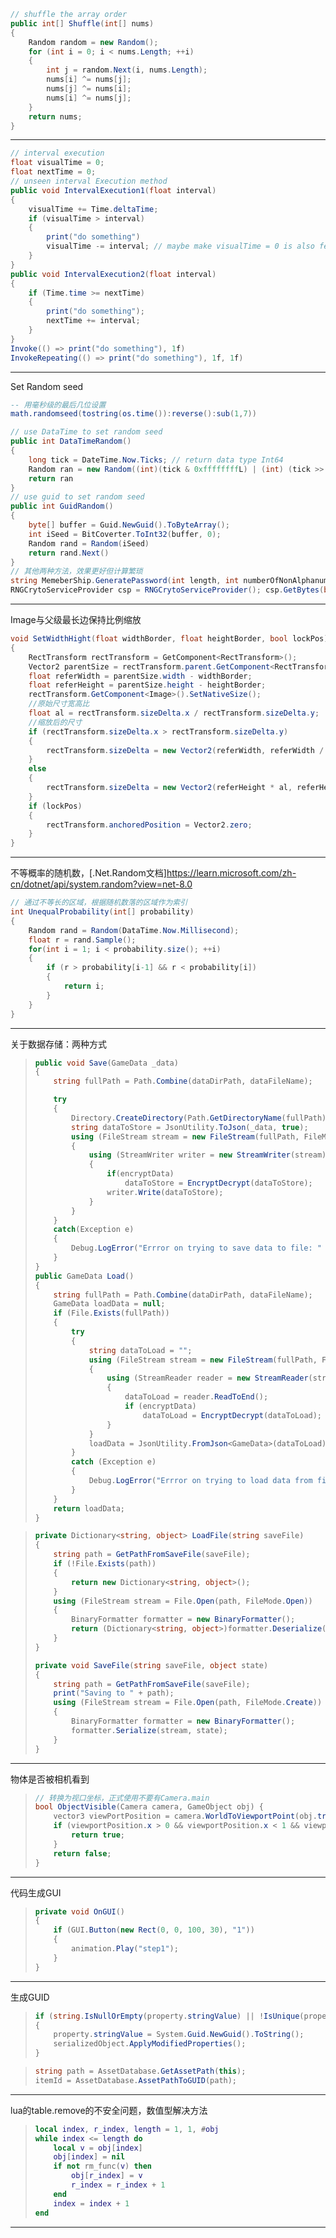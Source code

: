 ```cs
// shuffle the array order
public int[] Shuffle(int[] nums)
{
    Random random = new Random();
    for (int i = 0; i < nums.Length; ++i)
    {
        int j = random.Next(i, nums.Length);
        nums[i] ^= nums[j];
        nums[j] ^= nums[i];
        nums[i] ^= nums[j];
    }
    return nums;
}
```

---

```cs
// interval execution
float visualTime = 0;
float nextTime = 0;
// unseen interval Execution method
public void IntervalExecution1(float interval)
{
    visualTime += Time.deltaTime;
    if (visualTime > interval)
    {
        print("do something")
        visualTime -= interval; // maybe make visualTime = 0 is also feasible
    }
}
public void IntervalExecution2(float interval)
{
    if (Time.time >= nextTime)
    {
        print("do something");
        nextTime += interval;
    }
}
Invoke(() => print("do something"), 1f)
InvokeRepeating(() => print("do something"), 1f, 1f)
```

---

Set Random seed
```lua
-- 用毫秒级的最后几位设置
math.randomseed(tostring(os.time()):reverse():sub(1,7))
```
```cs
// use DataTime to set random seed
public int DataTimeRandom()
{
    long tick = DateTime.Now.Ticks; // return data type Int64
    Random ran = new Random((int)(tick & 0xffffffffL) | (int) (tick >> 32));
    return ran
}
// use guid to set random seed
public int GuidRandom()
{
    byte[] buffer = Guid.NewGuid().ToByteArray();
    int iSeed = BitCoverter.ToInt32(buffer, 0);
    Random rand = Random(iSeed)
    return rand.Next()
}
// 其他两种方法，效果更好但计算繁琐
string MemeberShip.GeneratePassword(int length, int numberOfNonAlphanumericCharacters);
RNGCrytoServiceProvider csp = RNGCrytoServiceProvider(); csp.GetBytes(byte[]);
```

---

Image与父级最长边保持比例缩放
```CS
void SetWidthHight(float widthBorder, float heightBorder, bool lockPos)
{
    RectTransform rectTransform = GetComponent<RectTransform>();
    Vector2 parentSize = rectTransform.parent.GetComponent<RectTransform>().rect.size;
    float referWidth = parentSize.width - widthBorder;
    float referHeight = parentSize.height - heightBorder;
    rectTransform.GetComponent<Image>().SetNativeSize();
    //原始尺寸宽高比
    float al = rectTransform.sizeDelta.x / rectTransform.sizeDelta.y;
    //缩放后的尺寸
    if (rectTransform.sizeDelta.x > rectTransform.sizeDelta.y)
    {
        rectTransform.sizeDelta = new Vector2(referWidth, referWidth / al);
    }
    else 
    {
        rectTransform.sizeDelta = new Vector2(referHeight * al, referHeight);
    }
    if (lockPos)
    {
        rectTransform.anchoredPosition = Vector2.zero;
    }
}
```
---

不等概率的随机数，[.Net.Random文档]<https://learn.microsoft.com/zh-cn/dotnet/api/system.random?view=net-8.0>
```CS
// 通过不等长的区域，根据随机数落的区域作为索引
int UnequalProbability(int[] probability)
{
    Random rand = Random(DataTime.Now.Millisecond);
    float r = rand.Sample();
    for(int i = 1; i < probability.size(); ++i)
    {
        if (r > probability[i-1] && r < probability[i])
        {
            return i;
        }
    }
}
```

---

关于数据存储：两种方式
> ```CS
> public void Save(GameData _data)
> {
>     string fullPath = Path.Combine(dataDirPath, dataFileName);
> 
>     try
>     {
>         Directory.CreateDirectory(Path.GetDirectoryName(fullPath));
>         string dataToStore = JsonUtility.ToJson(_data, true);
>         using (FileStream stream = new FileStream(fullPath, FileMode.Create))
>         {
>             using (StreamWriter writer = new StreamWriter(stream))
>             {
>                 if(encryptData) 
>                     dataToStore = EncryptDecrypt(dataToStore);
>                 writer.Write(dataToStore);
>             }
>         }
>     }   
>     catch(Exception e)
>     {
>         Debug.LogError("Errror on trying to save data to file: " + fullPath + "\n" + e.ToString());
>     }
> }
> public GameData Load()
> {
>     string fullPath = Path.Combine(dataDirPath, dataFileName);
>     GameData loadData = null;
>     if (File.Exists(fullPath))
>     {
>         try
>         {
>             string dataToLoad = "";
>             using (FileStream stream = new FileStream(fullPath, FileMode.Open))
>             {
>                 using (StreamReader reader = new StreamReader(stream))
>                 {
>                     dataToLoad = reader.ReadToEnd();
>                     if (encryptData)
>                         dataToLoad = EncryptDecrypt(dataToLoad);
>                 }
>             }
>             loadData = JsonUtility.FromJson<GameData>(dataToLoad);
>         }
>         catch (Exception e)
>         {
>             Debug.LogError("Errror on trying to load data from file: " + fullPath + "\n" + e.ToString());
>         }
>     }
>     return loadData;
> }
> ```

> ```CS
> private Dictionary<string, object> LoadFile(string saveFile)
> {
>     string path = GetPathFromSaveFile(saveFile);
>     if (!File.Exists(path))
>     {
>         return new Dictionary<string, object>();
>     }
>     using (FileStream stream = File.Open(path, FileMode.Open))
>     {
>         BinaryFormatter formatter = new BinaryFormatter();
>         return (Dictionary<string, object>)formatter.Deserialize(stream);
>     }
> }
> 
> private void SaveFile(string saveFile, object state)
> {
>     string path = GetPathFromSaveFile(saveFile);
>     print("Saving to " + path);
>     using (FileStream stream = File.Open(path, FileMode.Create))
>     {
>         BinaryFormatter formatter = new BinaryFormatter();
>         formatter.Serialize(stream, state);
>     }
> }
> ```

---

物体是否被相机看到
> ```CS
> // 转换为视口坐标，正式使用不要有Camera.main
> bool ObjectVisible(Camera camera, GameObject obj) {
>     vector3 viewPortPosition = camera.WorldToViewportPoint(obj.transform.position);
>     if (viewportPosition.x > 0 && viewportPosition.x < 1 && viewportPosition.y > 0 && viewportPosition.y < 1){
>         return true;
>     }
>     return false;
> }
> ```

---

代码生成GUI
> ```CS
> private void OnGUI()
> {
>     if (GUI.Button(new Rect(0, 0, 100, 30), "1"))
>     {
>         animation.Play("step1");
>     }
> }
> ```

---

生成GUID
> ```CS
> if (string.IsNullOrEmpty(property.stringValue) || !IsUnique(property.stringValue))
> {
>     property.stringValue = System.Guid.NewGuid().ToString();
>     serializedObject.ApplyModifiedProperties();
> }
> ```

> ```CS
> string path = AssetDatabase.GetAssetPath(this);
> itemId = AssetDatabase.AssetPathToGUID(path);
> ```

---

lua的table.remove的不安全问题，数值型解决方法
> ```lua
> local index, r_index, length = 1, 1, #obj
> while index <= length do
>     local v = obj[index]
>     obj[index] = nil
>     if not rm_func(v) then
>         obj[r_index] = v
>         r_index = r_index + 1
>     end
>     index = index + 1
> end
> ```

---